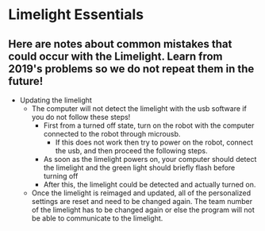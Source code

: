 # Limelight Essentials
## Here are notes about common mistakes that could occur with the Limelight. Learn from 2019's problems so we do not repeat them in the future!

* Updating the limelight
  * The computer will not detect the limelight with the usb software if you do not follow these steps!
    * First from a turned off state, turn on the robot with the computer connected to the robot through microusb.
      * If this does not work then try to power on the robot, connect the usb, and then proceed the following steps.
    * As soon as the limelight powers on, your computer should detect the limelight and the green light should briefly flash before turning off
    * After this, the limelight could be detected and actually turned on.
  * Once the limelight is reimaged and updated, all of the personalized settings are reset and need to be changed again. The team number of the limelight has to be changed again or else the program will not be able to communicate to the limelight.
  